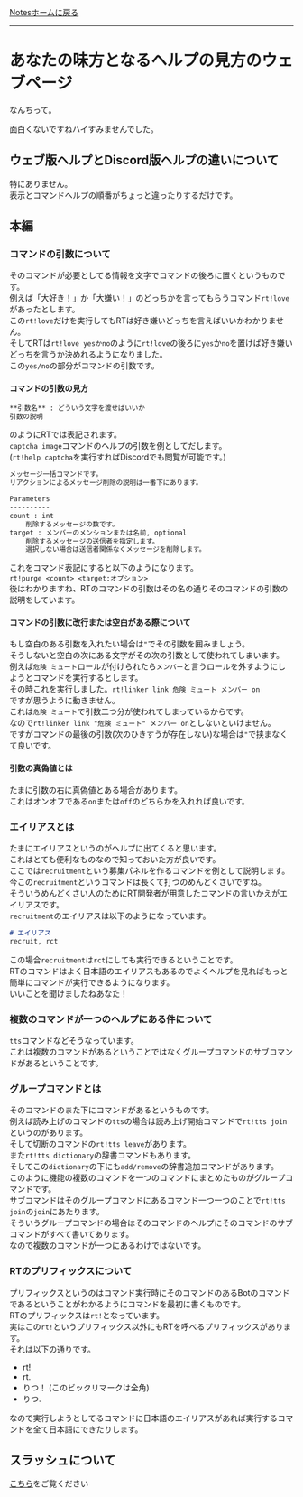 [Notesホームに戻る](/notes)
* * *
# あなたの味方となるヘルプの見方のウェブページ
なんちって。  

面白くないですねハイすみませんでした。

## ウェブ版ヘルプとDiscord版ヘルプの違いについて
特にありません。  
表示とコマンドヘルプの順番がちょっと違ったりするだけです。

## 本編
### コマンドの引数について
そのコマンドが必要としてる情報を文字でコマンドの後ろに置くというものです。  
例えば「大好き！」か「大嫌い！」のどっちかを言ってもらうコマンド`rt!love`があったとします。  
この`rt!love`だけを実行してもRTは好き嫌いどっちを言えばいいかわかりません。  
そしてRTは`rt!love yesかno`のように`rt!love`の後ろに`yes`か`no`を置けば好き嫌いどっちを言うか決めれるようになりました。  
この`yes/no`の部分がコマンドの引数です。
#### コマンドの引数の見方
```markdown
**引数名** : どういう文字を渡せばいいか
引数の説明
```
のようにRTでは表記されます。  
`captcha image`コマンドのヘルプの引数を例としてだします。  
(`rt!help captcha`を実行すればDiscordでも閲覧が可能です。)
```markdown
メッセージ一括コマンドです。  
リアクションによるメッセージ削除の説明は一番下にあります。

Parameters
----------
count : int
    削除するメッセージの数です。
target : メンバーのメンションまたは名前, optional
    削除するメッセージの送信者を指定します。  
    選択しない場合は送信者関係なくメッセージを削除します。
```
これをコマンド表記にすると以下のようになります。  
`rt!purge <count> <target:オプション>`  
後はわかりますね、RTのコマンドの引数はその名の通りそのコマンドの引数の説明をしています。

#### コマンドの引数に改行または空白がある際について
もし空白のある引数を入れたい場合は`"`でその引数を囲みましょう。  
そうしないと空白の次にある文字がその次の引数として使われてしまいます。  
例えば`危険 ミュート`ロールが付けられたら`メンバー`と言うロールを外すようにしようとコマンドを実行するとします。  
その時これを実行しました。`rt!linker link 危険 ミュート メンバー on`  
ですが思うように動きません。  
これは`危険 ミュート`で引数二つ分が使われてしまっているからです。  
なので`rt!linker link "危険 ミュート" メンバー on`としないといけません。  
ですがコマンドの最後の引数(次のひきすうが存在しない)な場合は`"`で挟まなくて良いです。

#### 引数の真偽値とは
たまに引数の右に真偽値とある場合があります。  
これはオンオフである`on`または`off`のどちらかを入れれば良いです。

### エイリアスとは
たまにエイリアスというのがヘルプに出てくると思います。  
これはとても便利なものなので知っておいた方が良いです。  
ここでは`recruitment`という募集パネルを作るコマンドを例として説明します。  
今この`recruitment`というコマンドは長くて打つのめんどくさいですね。  
そういうめんどくさい人のためにRT開発者が用意したコマンドの言いかえがエイリアスです。  
`recruitment`のエイリアスは以下のようになっています。
```markdown
# エイリアス
recruit, rct
```
この場合`recruitment`は`rct`にしても実行できるということです。  
RTのコマンドはよく日本語のエイリアスもあるのでよくヘルプを見ればもっと簡単にコマンドが実行できるようになります。  
いいことを聞けましたねあなた！

### 複数のコマンドが一つのヘルプにある件について
`tts`コマンドなどそうなっています。  
これは複数のコマンドがあるということではなくグループコマンドのサブコマンドがあるということです。
### グループコマンドとは
そのコマンドのまた下にコマンドがあるというものです。  
例えば読み上げのコマンドの`tts`の場合は読み上げ開始コマンドで`rt!tts join`というのがあります。  
そして切断のコマンドの`rt!tts leave`があります。  
また`rt!tts dictionary`の辞書コマンドもあります。  
そしてこの`dictionary`の下にも`add/remove`の辞書追加コマンドがあります。  
このように機能の複数のコマンドを一つのコマンドにまとめたものがグループコマンドです。  
サブコマンドはそのグループコマンドにあるコマンド一つ一つのことで`rt!tts join`の`join`にあたります。  
そういうグループコマンドの場合はそのコマンドのヘルプにそのコマンドのサブコマンドがすべて書いてあります。  
なので複数のコマンドが一つにあるわけではないです。

### RTのプリフィックスについて
プリフィックスというのはコマンド実行時にそのコマンドのあるBotのコマンドであるということがわかるようにコマンドを最初に書くものです。  
RTのプリフィックスは`rt!`となっています。  
実はこの`rt!`というプリフィックス以外にもRTを呼べるプリフィックスがあります。  
それは以下の通りです。
* rt!
* rt.
* りつ！ (このビックリマークは全角)
* りつ.

なので実行しようとしてるコマンドに日本語のエイリアスがあれば実行するコマンドを全て日本語にできたりします。

## スラッシュについて
[こちら](/notes/slash_table)をご覧ください
